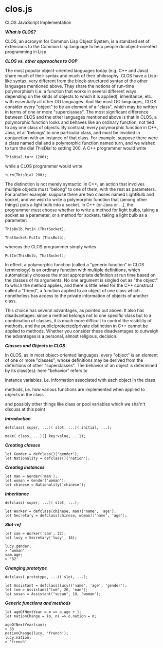 # clos.js
CLOS JavaScript Implementation

***What is CLOS?***

CLOS, an acronym for Common Lisp Object System, is a standard set of extensions to the Common Lisp language to help people do object-oriented programming in Lisp. 

***CLOS vs. other approaches to OOP***

The most popular object-oriented languages today (e.g. C++ and Java) share much of their syntax and much of their philosophy. CLOS have a Lisp-like syntax, very different from the block-structured syntax of the other languages mentioned above. They share the notions of run-time polymorphism (i.e. a function that works in several different ways depending on the kinds of objects to which it is applied), inheritance, etc. with essentially all other OO languages. And like most OO languages, CLOS consider every "object" to be an element of a "class", which may be written in terms of one or more "superclasses".
The most significant difference between CLOS and the other languages mentioned above is that in CLOS, a polymorphic function looks and behaves like an ordinary function, not tied to any one class of objects. By contrast, every polymorphic function in C++, Java, et al 'belongs' to one particular class, and must be invoked in conjunction with an instance of that class. For example, suppose there were a class named dial and a polymorphic function named turn, and we wished to turn the dial ThisDial to setting 200. A C++ programmer would write 

`ThisDial.turn (200); `

while a CLOS programmer would write 

`turn(ThisDial 200); `

The distinction is not merely syntactic: in C++, an action that involves multiple objects must "belong" to one of them, with the rest as parameters. For another example, suppose there are two classes named LightBulb and socket, and we wish to write a polymorphic function that (among other things) puts a light bulb into a socket. In C++ (or Java or ...), the programmer must choose whether to write a method for light bulbs, taking a socket as a parameter, or a method for sockets, taking a light bulb as a parameter: 

`ThisBulb.PutIn (ThatSocket); `

`ThatSocket.PutIn (ThisBulb); `

whereas the CLOS programmer simply writes 

`PutIn(ThisBulb, ThatSocket);` 

In effect, a polymorphic function (called a "generic function" in CLOS terminology) is an ordinary function with multiple definitions, which automatically chooses the most appropriate definition at run time based on the classes of its arguments. No one argument is singled out as "the object" to which the method applies, and there is little need for the C++ construct called a "friend", a function applied to an object of one class which nonetheless has access to the private information of objects of another class.

This choice has several advantages, as pointed out above. It also has disadvantages: since a method belongs not to one specific class but to a combination of classes, it is much more difficult to control the visibility of methods, and the public/protected/private distinction in C++ cannot be applied to methods. Whether you consider these disadvantages to outweigh the advantages is a personal, almost religious, decision. 

***Classes and Objects in CLOS***

In CLOS, as in most object-oriented languages, every "object" is an element of one or more "classes", whose definitions may be derived from the definitions of other "superclasses". The behavior of an object is determined by its class(es): here "behavior" refers to

instance variables, i.e. information associated with each object in the class

methods, i.e. how various functions are implemented when applied to objects in the class

and possibly other things like class or pool variables which we sha'n't discuss at this point



***Introduction***
```
defclass( super, ...)( slot, ...)( initial, ...);

make( class, ...)({ key:value, ...});
```


***Creating classes***

```
let Gender = defclass()('gender');
let Nationality = defclass()('nation');
```

***Creating instances***

```
let man = Gender('man');
let woman = Gender('woman');
let chinese = Nationality('chinese');
```

***Inheritance***
```
defclass( super, ...)( slot, ...);

let Worker = defclass(chinese, man)('name', 'age');
let Secretary = defclass(chinese, woman)('name', 'age');
```

***Slot-ref***
```
let sam = Worker('sam', 32);
let lucy = Secretary('lucy', 16);

lucy.gender;
> 'woman'
sam.age;
> '32'
```

***Changing prototype***
```
defclass( prototype, ...)( slot, ...);

let Assistant = defclass(lucy)('name', 'age', 'gender');
let tom = Assistant("tom", 26, 'man');
let susan = Assistant("susan", 18, 'woman');
```

***Generic functions and methods***

```
let ageOfNextYear = o => o.age + 1;
let nationChange = (o, n) => o.nation = n;

ageOfNextYear(sam);
> 33
nationChange(lucy, 'french');
lucy.nation;
> 'french'
```

